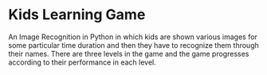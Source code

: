 # Kids Learning Game

An Image Recognition in Python in which kids are shown various images for some particular time duration and then they have to recognize them through their names. There are three levels in the game and the game progresses according to their performance in each level.
